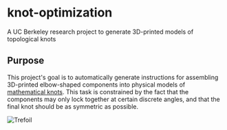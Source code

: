 # knot-optimization
A UC Berkeley research project to generate 3D-printed models of topological knots

## Purpose

This project's goal is to automatically generate instructions for assembling 3D-printed elbow-shaped components into physical models of [mathematical knots](https://en.wikipedia.org/wiki/Knot_(mathematics)).  This task is constrained by the fact that the components may only lock together at certain discrete angles, and that the final knot should be as symmetric as possible.

![Trefoil](https://imgur.com/lNEg5lY.png)

